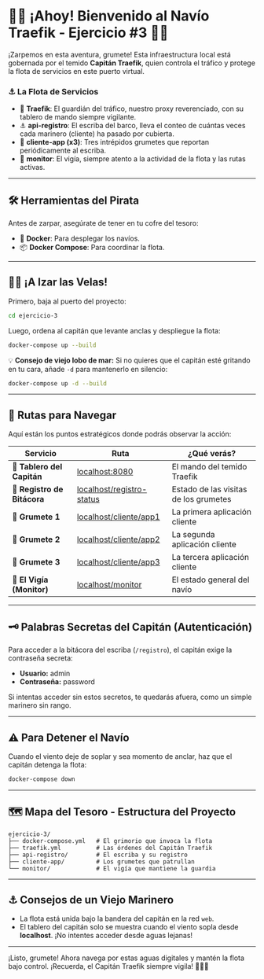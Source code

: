 # 🏴‍☠️ ¡Ahoy! Bienvenido al Navío Traefik - Ejercicio #3 🏴‍☠️

¡Zarpemos en esta aventura, grumete! Esta infraestructura local está gobernada por el temido **Capitán Traefik**, quien controla el tráfico y protege la flota de servicios en este puerto virtual.

### ⚓ La Flota de Servicios

- 🦑 **Traefik**: El guardián del tráfico, nuestro proxy reverenciado, con su tablero de mando siempre vigilante.
- ⚓ **api-registro**: El escriba del barco, lleva el conteo de cuántas veces cada marinero (cliente) ha pasado por cubierta.
- 🐙 **cliente-app (x3)**: Tres intrépidos grumetes que reportan periódicamente al escriba.
- 🐠 **monitor**: El vigía, siempre atento a la actividad de la flota y las rutas activas.

---

## 🛠️ Herramientas del Pirata

Antes de zarpar, asegúrate de tener en tu cofre del tesoro:

- 🐋 **Docker**: Para desplegar los navíos.
- 📦 **Docker Compose**: Para coordinar la flota.

---

## 🏴‍☠️ ¡A Izar las Velas!

Primero, baja al puerto del proyecto:

```bash
cd ejercicio-3
```

Luego, ordena al capitán que levante anclas y despliegue la flota:

```bash
docker-compose up --build
```

💡 **Consejo de viejo lobo de mar:** Si no quieres que el capitán esté gritando en tu cara, añade `-d` para mantenerlo en silencio:

```bash
docker-compose up -d --build
```

---

## 🌊 Rutas para Navegar

Aquí están los puntos estratégicos donde podrás observar la acción:

| Servicio                  | Ruta                                           | ¿Qué verás?                                  |
|--------------------------|------------------------------------------------|----------------------------------------------|
| 🧭 **Tablero del Capitán** | [localhost:8080](http://localhost:8080)        | El mando del temido Traefik                   |
| 📜 **Registro de Bitácora**| [localhost/registro-status](http://localhost/registro-status) | Estado de las visitas de los grumetes |
| 🚤 **Grumete 1**           | [localhost/cliente/app1](http://localhost/cliente/app1) | La primera aplicación cliente                |
| 🚤 **Grumete 2**           | [localhost/cliente/app2](http://localhost/cliente/app2) | La segunda aplicación cliente                |
| 🚤 **Grumete 3**           | [localhost/cliente/app3](http://localhost/cliente/app3) | La tercera aplicación cliente                |
| 🔭 **El Vigía (Monitor)** | [localhost/monitor](http://localhost/monitor)  | El estado general del navío                   |

---

## 🗝️ Palabras Secretas del Capitán (Autenticación)

Para acceder a la bitácora del escriba (`/registro`), el capitán exige la contraseña secreta:

- **Usuario:** admin  
- **Contraseña:** password  

Si intentas acceder sin estos secretos, te quedarás afuera, como un simple marinero sin rango.

---

## ⚠️ Para Detener el Navío

Cuando el viento deje de soplar y sea momento de anclar, haz que el capitán detenga la flota:

```bash
docker-compose down
```

---

## 🗺️ Mapa del Tesoro - Estructura del Proyecto

```
ejercicio-3/
├── docker-compose.yml   # El grimorio que invoca la flota
├── traefik.yml          # Las órdenes del Capitán Traefik
├── api-registro/        # El escriba y su registro
├── cliente-app/         # Los grumetes que patrullan
└── monitor/             # El vigía que mantiene la guardia
```

---

## ⚓ Consejos de un Viejo Marinero

- La flota está unida bajo la bandera del capitán en la red `web`.
- El tablero del capitán solo se muestra cuando el viento sopla desde **localhost**. ¡No intentes acceder desde aguas lejanas!

---

¡Listo, grumete! Ahora navega por estas aguas digitales y mantén la flota bajo control. ¡Recuerda, el Capitán Traefik siempre vigila! 🏴‍☠️🌊

